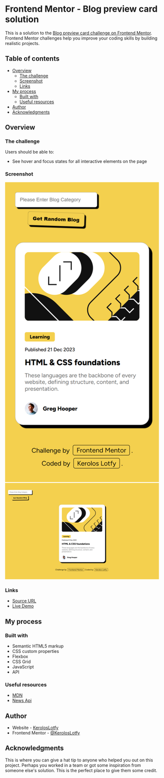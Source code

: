 # Frontend Mentor - Blog preview card solution

This is a solution to the [Blog preview card challenge on Frontend Mentor](https://www.frontendmentor.io/challenges/blog-preview-card-ckPaj01IcS). Frontend Mentor challenges help you improve your coding skills by building realistic projects. 

## Table of contents

- [Overview](#overview)
  - [The challenge](#the-challenge)
  - [Screenshot](#screenshot)
  - [Links](#links)
- [My process](#my-process)
  - [Built with](#built-with)
  - [Useful resources](#useful-resources)
- [Author](#author)
- [Acknowledgments](#acknowledgments)



## Overview

### The challenge

Users should be able to:

- See hover and focus states for all interactive elements on the page

### Screenshot

![Mobile](./src/assets/design/127.0.0.1_5500_blog-preview-card_index.html(iPhone%20SE).png)
![Desktop](./src/assets/design/127.0.0.1_5500_blog-preview-card_index.html(Nest%20Hub%20Max).png)

### Links

-  [Source URL](https://www.frontendmentor.io/challenges/blog-preview-card-ckPaj01IcS)
-  [Live Demo](https://randomblogs.netlify.app/)

## My process

### Built with

- Semantic HTML5 markup
- CSS custom properties
- Flexbox
- CSS Grid
- JavaScript
-  API


### Useful resources

- [MDN](https://developer.mozilla.org/en-US/)
- [News Api](https://newsapi.org/)



## Author

- Website - [KerolosLotfy](https://www.your-site.com)
- Frontend Mentor - [@KerolosLotfy](https://www.frontendmentor.io/profile/KerolosLotfy)

## Acknowledgments

This is where you can give a hat tip to anyone who helped you out on this project. Perhaps you worked in a team or got some inspiration from someone else's solution. This is the perfect place to give them some credit.